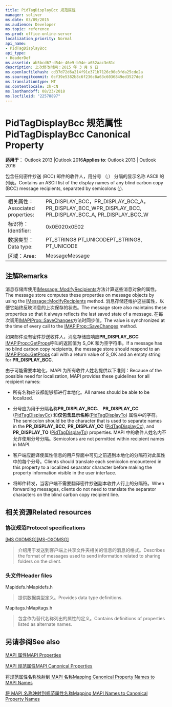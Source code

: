 ```yaml
---
title: PidTagDisplayBcc 规范属性
manager: soliver
ms.date: 03/09/2015
ms.audience: Developer
ms.topic: reference
ms.prod: office-online-server
localization_priority: Normal
api_name:
- PidTagDisplayBcc
api_type:
- HeaderDef
ms.assetid: ab5bcd67-d54e-46e9-b94e-a652aac3e81c
description: 上次修改时间：2015 年 3 月 9 日
ms.openlocfilehash: cd37d72d6a214f91e371b7126c90e3fda25cde2a
ms.sourcegitcommit: 0cf39e5382b8c6f236c8a63c6036849ed3527ded
ms.translationtype: MT
ms.contentlocale: zh-CN
ms.lasthandoff: 08/23/2018
ms.locfileid: "22578897"
---
```

# <a name="pidtagdisplaybcc-canonical-property"></a><span data-ttu-id="8089a-103">PidTagDisplayBcc 规范属性</span><span class="sxs-lookup"><span data-stu-id="8089a-103">PidTagDisplayBcc Canonical Property</span></span>

  
  
<span data-ttu-id="8089a-104">**适用于**： Outlook 2013 |Outlook 2016</span><span class="sxs-lookup"><span data-stu-id="8089a-104">**Applies to**: Outlook 2013 | Outlook 2016</span></span> 
  
<span data-ttu-id="8089a-105">包含任何密件抄送 (BCC) 邮件的收件人，用分号 （;） 分隔的显示名称 ASCII 的列表。</span><span class="sxs-lookup"><span data-stu-id="8089a-105">Contains an ASCII list of the display names of any blind carbon copy (BCC) message recipients, separated by semicolons (;).</span></span>
  
|||
|:-----|:-----|
|<span data-ttu-id="8089a-106">相关属性：</span><span class="sxs-lookup"><span data-stu-id="8089a-106">Associated properties:</span></span>  <br/> |<span data-ttu-id="8089a-107">PR_DISPLAY_BCC，PR_DISPLAY_BCC_A，PR_DISPLAY_BCC_W</span><span class="sxs-lookup"><span data-stu-id="8089a-107">PR_DISPLAY_BCC, PR_DISPLAY_BCC_A, PR_DISPLAY_BCC_W</span></span>  <br/> |
|<span data-ttu-id="8089a-108">标识符：</span><span class="sxs-lookup"><span data-stu-id="8089a-108">Identifier:</span></span>  <br/> |<span data-ttu-id="8089a-109">0x0E02</span><span class="sxs-lookup"><span data-stu-id="8089a-109">0x0E02</span></span>  <br/> |
|<span data-ttu-id="8089a-110">数据类型：</span><span class="sxs-lookup"><span data-stu-id="8089a-110">Data type:</span></span>  <br/> |<span data-ttu-id="8089a-111">PT_STRING8 PT_UNICODE</span><span class="sxs-lookup"><span data-stu-id="8089a-111">PT_STRING8, PT_UNICODE</span></span>  <br/> |
|<span data-ttu-id="8089a-112">区域：</span><span class="sxs-lookup"><span data-stu-id="8089a-112">Area:</span></span>  <br/> |<span data-ttu-id="8089a-113">Message</span><span class="sxs-lookup"><span data-stu-id="8089a-113">Message</span></span>  <br/> |
   
## <a name="remarks"></a><span data-ttu-id="8089a-114">注解</span><span class="sxs-lookup"><span data-stu-id="8089a-114">Remarks</span></span>

<span data-ttu-id="8089a-115">消息存储库使用[IMessage::ModifyRecipients](imessage-modifyrecipients.md)方法计算这些消息对象的属性。</span><span class="sxs-lookup"><span data-stu-id="8089a-115">The message store computes these properties on message objects by using the [IMessage::ModifyRecipients](imessage-modifyrecipients.md) method.</span></span> <span data-ttu-id="8089a-116">消息存储还维护这些属性，以便它始终反映消息的上次保存的状态。</span><span class="sxs-lookup"><span data-stu-id="8089a-116">The message store also maintains these properties so that it always reflects the last saved state of a message.</span></span> <span data-ttu-id="8089a-117">在每次调用[IMAPIProp::SaveChanges](imapiprop-savechanges.md)方法时同步值。</span><span class="sxs-lookup"><span data-stu-id="8089a-117">The value is synchronized at the time of every call to the [IMAPIProp::SaveChanges](imapiprop-savechanges.md) method.</span></span> 
  
<span data-ttu-id="8089a-118">如果邮件没有密件抄送收件人，消息存储应响应**PR_DISPLAY_BCC** [IMAPIProp::GetProps](imapiprop-getprops.md)呼叫的返回值为 S_OK 和为空字符串。</span><span class="sxs-lookup"><span data-stu-id="8089a-118">If a message has no blind carbon copy recipients, the message store should respond to an [IMAPIProp::GetProps](imapiprop-getprops.md) call with a return value of S_OK and an empty string for **PR_DISPLAY_BCC**.</span></span> 
  
<span data-ttu-id="8089a-119">由于可能需要本地化，MAPI 为所有收件人姓名提供以下准则：</span><span class="sxs-lookup"><span data-stu-id="8089a-119">Because of the possible need for localization, MAPI provides these guidelines for all recipient names:</span></span>
  
- <span data-ttu-id="8089a-120">所有名称应该都能够都进行本地化。</span><span class="sxs-lookup"><span data-stu-id="8089a-120">All names should be able to be localized.</span></span> 
    
- <span data-ttu-id="8089a-121">分号应为用于分隔名称**PR_DISPLAY_BCC**、 **PR_DISPLAY_CC** ([PidTagDisplayCc](pidtagdisplaycc-canonical-property.md)) 和**仅包含显示名称**([PidTagDisplayTo](pidtagdisplayto-canonical-property.md)) 属性中的字符。</span><span class="sxs-lookup"><span data-stu-id="8089a-121">The semicolon should be the character that is used to separate names in the **PR_DISPLAY_BCC**, **PR_DISPLAY_CC** ([PidTagDisplayCc](pidtagdisplaycc-canonical-property.md)), and **PR_DISPLAY_TO** ([PidTagDisplayTo](pidtagdisplayto-canonical-property.md)) properties.</span></span> <span data-ttu-id="8089a-122">MAPI 中的收件人姓名内不允许使用分号分隔。</span><span class="sxs-lookup"><span data-stu-id="8089a-122">Semicolons are not permitted within recipient names in MAPI.</span></span> 
    
- <span data-ttu-id="8089a-123">客户端应翻译使属性信息的用户界面中可见之前遇到本地化的分隔符对此属性中的每个分号。</span><span class="sxs-lookup"><span data-stu-id="8089a-123">Clients should translate each semicolon encountered in this property to a localized separator character before making the property information visible in the user interface.</span></span> 
    
- <span data-ttu-id="8089a-124">将邮件转发，当客户端不需要翻译密件抄送副本收件人行上的分隔符。</span><span class="sxs-lookup"><span data-stu-id="8089a-124">When forwarding messages, clients do not need to translate the separator characters on the blind carbon copy recipient line.</span></span> 
    
## <a name="related-resources"></a><span data-ttu-id="8089a-125">相关资源</span><span class="sxs-lookup"><span data-stu-id="8089a-125">Related resources</span></span>

### <a name="protocol-specifications"></a><span data-ttu-id="8089a-126">协议规范</span><span class="sxs-lookup"><span data-stu-id="8089a-126">Protocol specifications</span></span>

<span data-ttu-id="8089a-127">[[MS OXOMSG]](http://msdn.microsoft.com/library/daa9120f-f325-4afb-a738-28f91049ab3c%28Office.15%29.aspx)</span><span class="sxs-lookup"><span data-stu-id="8089a-127">[[MS-OXOMSG]](http://msdn.microsoft.com/library/daa9120f-f325-4afb-a738-28f91049ab3c%28Office.15%29.aspx)</span></span>
  
> <span data-ttu-id="8089a-128">介绍用于发送到客户端上共享文件夹相关的信息的消息的格式。</span><span class="sxs-lookup"><span data-stu-id="8089a-128">Describes the format of messages used to send information related to sharing folders on the client.</span></span>
    
### <a name="header-files"></a><span data-ttu-id="8089a-129">头文件</span><span class="sxs-lookup"><span data-stu-id="8089a-129">Header files</span></span>

<span data-ttu-id="8089a-130">Mapidefs.h</span><span class="sxs-lookup"><span data-stu-id="8089a-130">Mapidefs.h</span></span>
  
> <span data-ttu-id="8089a-131">提供数据类型定义。</span><span class="sxs-lookup"><span data-stu-id="8089a-131">Provides data type definitions.</span></span>
    
<span data-ttu-id="8089a-132">Mapitags.h</span><span class="sxs-lookup"><span data-stu-id="8089a-132">Mapitags.h</span></span>
  
> <span data-ttu-id="8089a-133">包含作为替代名称列出的属性的定义。</span><span class="sxs-lookup"><span data-stu-id="8089a-133">Contains definitions of properties listed as alternate names.</span></span>
    
## <a name="see-also"></a><span data-ttu-id="8089a-134">另请参阅</span><span class="sxs-lookup"><span data-stu-id="8089a-134">See also</span></span>



[<span data-ttu-id="8089a-135">MAPI 属性</span><span class="sxs-lookup"><span data-stu-id="8089a-135">MAPI Properties</span></span>](mapi-properties.md)
  
[<span data-ttu-id="8089a-136">MAPI 规范属性</span><span class="sxs-lookup"><span data-stu-id="8089a-136">MAPI Canonical Properties</span></span>](mapi-canonical-properties.md)
  
[<span data-ttu-id="8089a-137">将规范属性名称映射到 MAPI 名称</span><span class="sxs-lookup"><span data-stu-id="8089a-137">Mapping Canonical Property Names to MAPI Names</span></span>](mapping-canonical-property-names-to-mapi-names.md)
  
[<span data-ttu-id="8089a-138">将 MAPI 名称映射到规范属性名称</span><span class="sxs-lookup"><span data-stu-id="8089a-138">Mapping MAPI Names to Canonical Property Names</span></span>](mapping-mapi-names-to-canonical-property-names.md)

